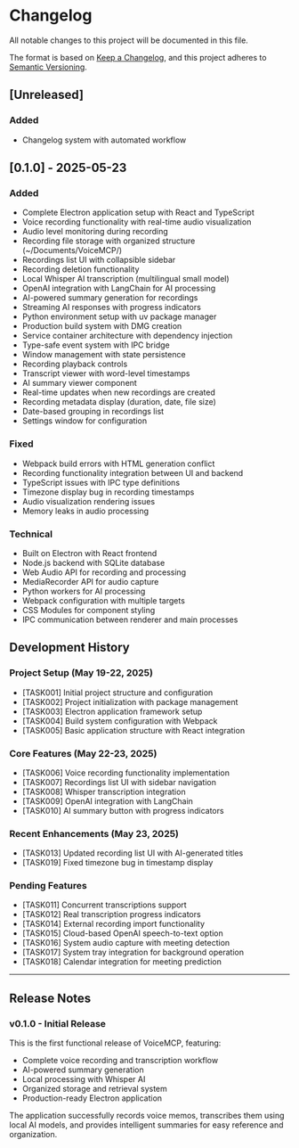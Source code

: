 # Changelog

All notable changes to this project will be documented in this file.

The format is based on [Keep a Changelog](https://keepachangelog.com/en/1.0.0/),
and this project adheres to [Semantic Versioning](https://semver.org/spec/v2.0.0.html).

## [Unreleased]

### Added
- Changelog system with automated workflow

## [0.1.0] - 2025-05-23

### Added
- Complete Electron application setup with React and TypeScript
- Voice recording functionality with real-time audio visualization
- Audio level monitoring during recording
- Recording file storage with organized structure (~/Documents/VoiceMCP/)
- Recordings list UI with collapsible sidebar
- Recording deletion functionality
- Local Whisper AI transcription (multilingual small model)
- OpenAI integration with LangChain for AI processing
- AI-powered summary generation for recordings
- Streaming AI responses with progress indicators
- Python environment setup with uv package manager
- Production build system with DMG creation
- Service container architecture with dependency injection
- Type-safe event system with IPC bridge
- Window management with state persistence
- Recording playback controls
- Transcript viewer with word-level timestamps
- AI summary viewer component
- Real-time updates when new recordings are created
- Recording metadata display (duration, date, file size)
- Date-based grouping in recordings list
- Settings window for configuration

### Fixed
- Webpack build errors with HTML generation conflict
- Recording functionality integration between UI and backend
- TypeScript issues with IPC type definitions
- Timezone display bug in recording timestamps
- Audio visualization rendering issues
- Memory leaks in audio processing

### Technical
- Built on Electron with React frontend
- Node.js backend with SQLite database
- Web Audio API for recording and processing
- MediaRecorder API for audio capture
- Python workers for AI processing
- Webpack configuration with multiple targets
- CSS Modules for component styling
- IPC communication between renderer and main processes

## Development History

### Project Setup (May 19-22, 2025)
- [TASK001] Initial project structure and configuration
- [TASK002] Project initialization with package management
- [TASK003] Electron application framework setup
- [TASK004] Build system configuration with Webpack
- [TASK005] Basic application structure with React integration

### Core Features (May 22-23, 2025)
- [TASK006] Voice recording functionality implementation
- [TASK007] Recordings list UI with sidebar navigation
- [TASK008] Whisper transcription integration
- [TASK009] OpenAI integration with LangChain
- [TASK010] AI summary button with progress indicators

### Recent Enhancements (May 23, 2025)
- [TASK013] Updated recording list UI with AI-generated titles
- [TASK019] Fixed timezone bug in timestamp display

### Pending Features
- [TASK011] Concurrent transcriptions support
- [TASK012] Real transcription progress indicators
- [TASK014] External recording import functionality
- [TASK015] Cloud-based OpenAI speech-to-text option
- [TASK016] System audio capture with meeting detection
- [TASK017] System tray integration for background operation
- [TASK018] Calendar integration for meeting prediction

---

## Release Notes

### v0.1.0 - Initial Release
This is the first functional release of VoiceMCP, featuring:
- Complete voice recording and transcription workflow
- AI-powered summary generation
- Local processing with Whisper AI
- Organized storage and retrieval system
- Production-ready Electron application

The application successfully records voice memos, transcribes them using local AI models, and provides intelligent summaries for easy reference and organization.
